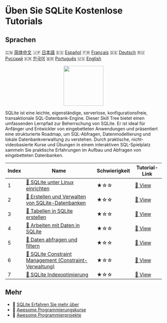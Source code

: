 # Üben Sie SQLite Kostenlose Tutorials

## Sprachen

🇨🇳 [简体中文](README_zh.md) 🇯🇵 [日本語](README_ja.md) 🇪🇸 [Español](README_es.md) 🇫🇷 [Français](README_fr.md) 🇩🇪 [Deutsch](README_de.md) 🇷🇺 [Русский](README_ru.md) 🇰🇷 [한국어](README_ko.md) 🇧🇷 [Português](README_pt.md) 🇺🇸 [English](README.md) 

<div align="center">
<img width="128px" src="https://file.labex.io/path/yNOqpRQSmPL4.png">
</div>

SQLite ist eine leichte, eigenständige, serverlose, konfigurationsfreie, transaktionale SQL-Datenbank-Engine. Dieser Skill Tree bietet einen umfassenden Lernpfad zur Beherrschung von SQLite. Er ist ideal für Anfänger und Entwickler von eingebetteten Anwendungen und präsentiert eine strukturierte Roadmap, um SQL-Abfragen, Datenmodellierung und lokale Datenbankverwaltung zu verstehen. Durch praktische, nicht-videobasierte Kurse und Übungen in einem interaktiven SQL-Spielplatz sammeln Sie praktische Erfahrungen im Aufbau und Abfragen von eingebetteten Datenbanken.

|   Index | Name                                                                                                                                    | Schwierigkeit   | Tutorial-Link                                                                                 |
|---------|-----------------------------------------------------------------------------------------------------------------------------------------|-----------------|-----------------------------------------------------------------------------------------------|
|       1 | [📖 SQLite unter Linux einrichten](https://labex.io/de/tutorials/sqlite-setting-up-sqlite-in-linux-552335)                              | ★☆☆             | [🔗 View](https://labex.io/de/tutorials/sqlite-setting-up-sqlite-in-linux-552335)             |
|       2 | [📖 Erstellen und Verwalten von SQLite-Datenbanken](https://labex.io/de/tutorials/sqlite-creating-and-managing-sqlite-databases-552337) | ★☆☆             | [🔗 View](https://labex.io/de/tutorials/sqlite-creating-and-managing-sqlite-databases-552337) |
|       3 | [📖 Tabellen in SQLite erstellen](https://labex.io/de/tutorials/sqlite-building-tables-in-sqlite-552336)                                | ★☆☆             | [🔗 View](https://labex.io/de/tutorials/sqlite-building-tables-in-sqlite-552336)              |
|       4 | [📖 Arbeiten mit Daten in SQLite](https://labex.io/de/tutorials/sqlite-working-with-data-in-sqlite-552340)                              | ★☆☆             | [🔗 View](https://labex.io/de/tutorials/sqlite-working-with-data-in-sqlite-552340)            |
|       5 | [📖 Daten abfragen und filtern](https://labex.io/de/tutorials/sqlite-querying-and-filtering-data-552338)                                | ★☆☆             | [🔗 View](https://labex.io/de/tutorials/sqlite-querying-and-filtering-data-552338)            |
|       6 | [📖 SQLite Constraint Management (Constraint-Verwaltung)](https://labex.io/de/tutorials/sqlite-sqlite-constraint-management-552545)     | ★☆☆             | [🔗 View](https://labex.io/de/tutorials/sqlite-sqlite-constraint-management-552545)           |
|       7 | [📖 SQLite Indexoptimierung](https://labex.io/de/tutorials/sqlite-sqlite-index-optimization-552552)                                     | ★☆☆             | [🔗 View](https://labex.io/de/tutorials/sqlite-sqlite-index-optimization-552552)              |

## Mehr

- 🔗 [SQLite Erfahren Sie mehr über](https://labex.io/de/skilltrees/sqlite)
- 🔗 [Awesome Programmierungskurse](https://github.com/labex-labs/awesome-programming-courses)
- 🔗 [Awesome Programmierprojekte](https://github.com/labex-labs/awesome-programming-projects)

